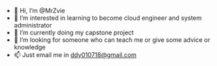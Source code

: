 - 👋 Hi, I’m @MrZvie
- 👀 I’m interested in learning to become cloud engineer and system administrator
- 🌱 I’m currently doing my capstone project 
- 💞️ I’m looking for someone who can teach me or give some advice or knowledge
- 📫 Just email me in ddy010718@gmail.com

<!---
MrZvie/MrZvie is a ✨ special ✨ repository because its `README.md` (this file) appears on your GitHub profile.
You can click the Preview link to take a look at your changes.
--->
